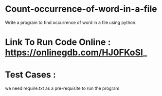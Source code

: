 # Count-occurrence-of-word-in-a-file
Write a program to find occurrence of word in a file using python.

# Link To Run Code Online : https://onlinegdb.com/HJ0FKoSl_

# Test Cases : 
we need require.txt as a pre-requisite to run the program.
